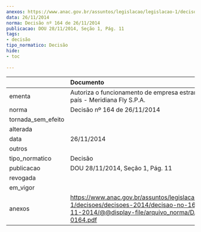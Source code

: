 ```yaml
---
anexos: https://www.anac.gov.br/assuntos/legislacao/legislacao-1/decisoes/decisoes-2014/decisao-no-164-de-26-11-2014/@@display-file/arquivo_norma/DA2014-0164.pdf
data: 26/11/2014
norma: Decisão nº 164 de 26/11/2014
publicacao: DOU 28/11/2014, Seção 1, Pág. 11
tags:
- decisão
tipo_normatico: Decisão
hide: 
- toc 
 
---
```


|                    | Documento                                                                                                                                                 |
|:-------------------|:----------------------------------------------------------------------------------------------------------------------------------------------------------|
| ementa             | Autoriza o funcionamento de empresa estrangeira no país - Meridiana Fly S.P.A.                                                                            |
| norma              | Decisão nº 164 de 26/11/2014                                                                                                                              |
| tornada_sem_efeito |                                                                                                                                                           |
| alterada           |                                                                                                                                                           |
| data               | 26/11/2014                                                                                                                                                |
| outros             |                                                                                                                                                           |
| tipo_normatico     | Decisão                                                                                                                                                   |
| publicacao         | DOU 28/11/2014, Seção 1, Pág. 11                                                                                                                          |
| revogada           |                                                                                                                                                           |
| em_vigor           |                                                                                                                                                           |
| anexos             | https://www.anac.gov.br/assuntos/legislacao/legislacao-1/decisoes/decisoes-2014/decisao-no-164-de-26-11-2014/@@display-file/arquivo_norma/DA2014-0164.pdf |